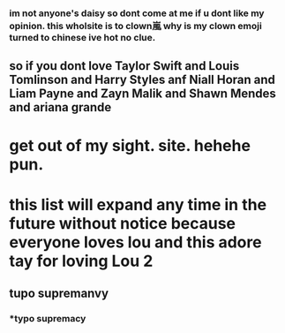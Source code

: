 ### im not anyone's daisy so dont come at me if u dont like my opinion. this wholsite is to clown嵐 why is my clown emoji turned to chinese ive hot no clue.


## so if you dont love Taylor Swift and Louis Tomlinson and Harry Styles anf Niall Horan and Liam Payne and Zayn Malik and Shawn Mendes and ariana grande 

# get out of my sight. site. hehehe pun.

# this list will expand any time in the future without notice because everyone loves lou and this adore tay for loving Lou 2

## tupo supremanvy

### *typo supremacy
